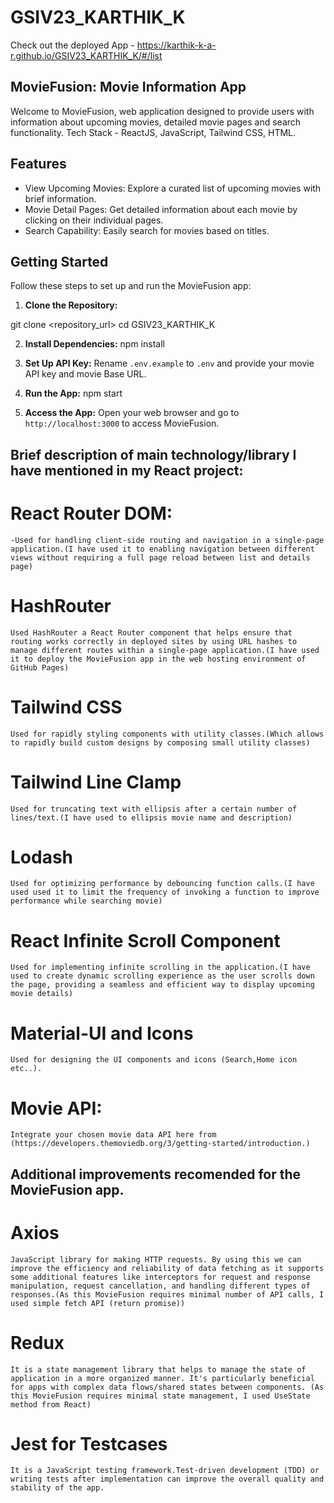 # GSIV23_KARTHIK_K

Check out the deployed App - https://karthik-k-a-r.github.io/GSIV23_KARTHIK_K/#/list

## MovieFusion: Movie Information App

Welcome to MovieFusion, web application designed to provide users with information about upcoming movies, detailed movie pages and search functionality.
Tech Stack - ReactJS, JavaScript, Tailwind CSS, HTML.

## Features

- View Upcoming Movies: Explore a curated list of upcoming movies with brief information.
- Movie Detail Pages: Get detailed information about each movie by clicking on their individual pages.
- Search Capability: Easily search for movies based on titles.

## Getting Started

Follow these steps to set up and run the MovieFusion app:

1. **Clone the Repository:**

git clone <repository_url>
cd GSIV23_KARTHIK_K

2. **Install Dependencies:**
npm install

3. **Set Up API Key:**
Rename `.env.example` to `.env` and provide your movie API key and movie Base URL.

4. **Run the App:**
npm start

5. **Access the App:**
Open your web browser and go to `http://localhost:3000` to access MovieFusion.

## Brief description of main technology/library I have mentioned in my React project:

# React Router DOM: 
    -Used for handling client-side routing and navigation in a single-page application.(I have used it to enabling navigation between different views without requiring a full page reload between list and details page)
# HashRouter 
    Used HashRouter a React Router component that helps ensure that routing works correctly in deployed sites by using URL hashes to manage different routes within a single-page application.(I have used it to deploy the MovieFusion app in the web hosting environment of GitHub Pages)
# Tailwind CSS
    Used for rapidly styling components with utility classes.(Which allows to rapidly build custom designs by composing small utility classes)
# Tailwind Line Clamp 
    Used for truncating text with ellipsis after a certain number of lines/text.(I have used to ellipsis movie name and description)
# Lodash
    Used for optimizing performance by debouncing function calls.(I have used used it to limit the frequency of invoking a function to improve performance while searching movie)
# React Infinite Scroll Component 
    Used for implementing infinite scrolling in the application.(I have used to create dynamic scrolling experience as the user scrolls down the page, providing a seamless and efficient way to display upcoming movie details)
# Material-UI and Icons 
    Used for designing the UI components and icons (Search,Home icon etc..).
# Movie API: 
    Integrate your chosen movie data API here from (https://developers.themoviedb.org/3/getting-started/introduction.)

## Additional improvements recomended for the MovieFusion app.

# Axios
    JavaScript library for making HTTP requests. By using this we can improve the efficiency and reliability of data fetching as it supports some additional features like interceptors for request and response manipulation, request cancellation, and handling different types of responses.(As this MovieFusion requires minimal number of API calls, I used simple fetch API (return promise))
# Redux
    It is a state management library that helps to manage the state of application in a more organized manner. It's particularly beneficial for apps with complex data flows/shared states between components. (As this MovieFusion requires minimal state management, I used UseState method from React) 
# Jest for Testcases
    It is a JavaScript testing framework.Test-driven development (TDD) or writing tests after implementation can improve the overall quality and stability of the app.


